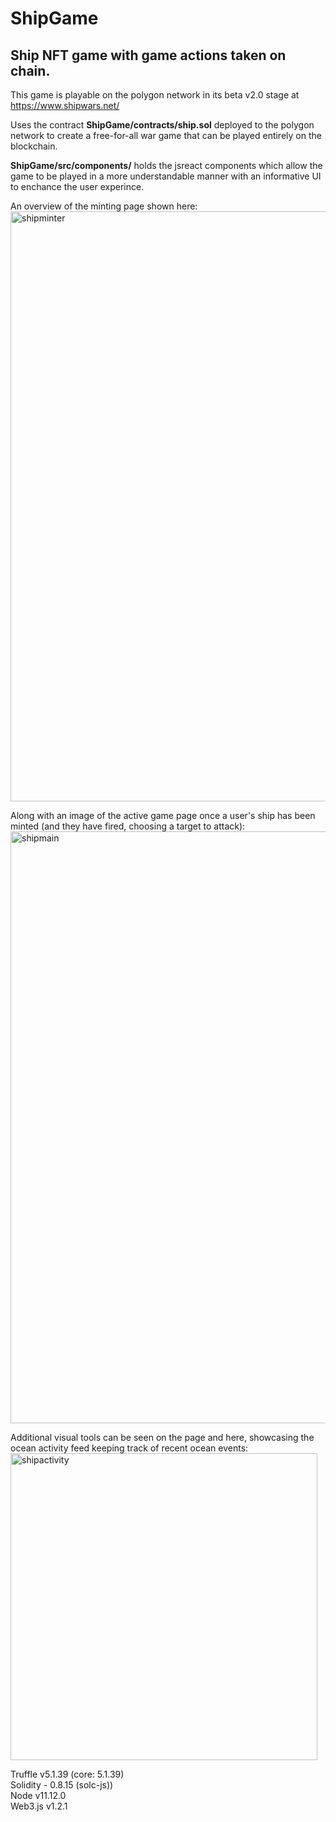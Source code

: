 # ShipGame
## Ship NFT game with game actions taken on chain.

This game is playable on the polygon network in its beta v2.0 stage at https://www.shipwars.net/

Uses the contract **ShipGame/contracts/ship.sol** deployed to the polygon network to create a free-for-all war game that can be played entirely on the blockchain.

**ShipGame/src/components/** holds the jsreact components which allow the game to be played in a more understandable manner with an informative UI to enchance the user experince.

An overview of the minting page shown here:
<img width="944" alt="shipminter" src="https://user-images.githubusercontent.com/38538941/184683533-828b0546-c03f-413a-aa36-10f0e4741e01.png">


Along with an image of the active game page once a user's ship has been minted (and they have fired, choosing a target to attack):
<img width="947" alt="shipmain" src="https://user-images.githubusercontent.com/38538941/184683560-b6c273c1-c676-4f19-bb5a-e8fb99cc4078.png">

Additional visual tools can be seen on the page and here, showcasing the ocean activity feed keeping track of recent ocean events:
<img width="491" alt="shipactivity" src="https://user-images.githubusercontent.com/38538941/184683841-6a3e2dfa-ab8a-438f-8c20-34a4ad11d247.png">



Truffle v5.1.39 (core: 5.1.39)\
Solidity - 0.8.15 (solc-js))\
Node v11.12.0\
Web3.js v1.2.1
